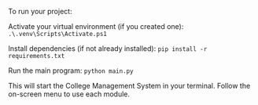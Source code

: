 To run your project:

Activate your virtual environment (if you created one):
``` .\.venv\Scripts\Activate.ps1 ```

Install dependencies (if not already installed):
``` pip install -r requirements.txt ```

Run the main program:
``` python main.py ```

This will start the College Management System in your terminal. Follow the on-screen menu to use each module.